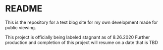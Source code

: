 # README

This is the repository for a test blog site for my own development made for public viewing.

This project is officially being labeled stagnant as of 8.26.2020
Further production and completion of this project will resume on a date that is TBD
